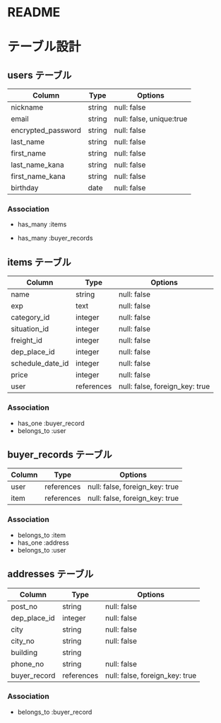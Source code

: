 # README
# テーブル設計

## users テーブル

| Column             | Type   | Options                  |
| ------------------ | ------ | ------------------------ |
| nickname           | string | null: false              |
| email              | string | null: false, unique:true |
| encrypted_password | string | null: false              |
| last_name          | string | null: false              | 
| first_name         | string | null: false              |
| last_name_kana     | string | null: false              |
| first_name_kana    | string | null: false              |
| birthday           | date   | null: false              |

### Association
- has_many :items

- has_many :buyer_records

## items テーブル
 
| Column           | Type       | Options                         |
| ---------------- | ---------- | ------------------------------- |
| name             | string     | null: false                     |
| exp              | text       | null: false                     |
| category_id      | integer    | null: false                     |
| situation_id     | integer    | null: false                     |
| freight_id       | integer    | null: false                     |
| dep_place_id     | integer    | null: false                     |
| schedule_date_id | integer    | null: false                     |
| price            | integer    | null: false                     |
| user             | references | null: false, foreign_key: true  |

### Association
- has_one :buyer_record
- belongs_to :user


## buyer_records テーブル
| Column    | Type       | Options                         |
| ------    | ---------- | ------------------------------- |
| user      | references | null: false, foreign_key: true  |
| item      | references | null: false, foreign_key: true  |

### Association
- belongs_to :item
- has_one :address
- belongs_to :user


## addresses テーブル
| Column       | Type       | Options                         |
| ------       | ---------- | ------------------------------- |
| post_no      | string     | null: false                     |
| dep_place_id | integer    | null: false                     |
| city         | string     | null: false                     |
| city_no      | string     | null: false                     |
| building     | string     |                                 |
| phone_no     | string     | null: false                     |
| buyer_record | references | null: false, foreign_key: true  |

### Association
- belongs_to :buyer_record


